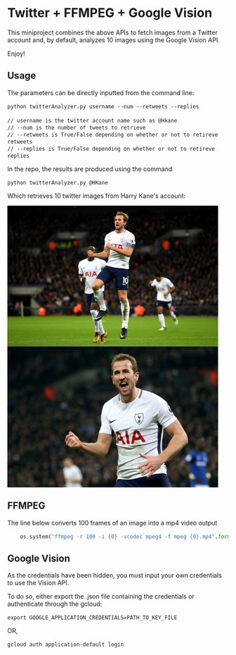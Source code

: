 # Twitter + FFMPEG + Google Vision

This miniproject combines the above APIs to fetch images from a Twitter account and, by default, analyzes 10 images using the Google Vision API. 

Enjoy! 


## Usage

The parameters can be directly inputted from the command line: 

    python twitterAnalyzer.py username --num --retweets --replies
	    
    // username is the twitter account name such as @Hkane
    // --num is the number of tweets to retrieve
    // --retweets is True/False depending on whether or not to retireve retweets 
    // --replies is True/False depending on whether or not to retireve replies

In the repo, the results are produced using the command 

	python twitterAnalyzer.py @HKane

Which retrieves 10 twitter images from Harry Kane's account: 

 <img src="https://github.com/bdhkim/EC500/blob/master/twitterPics/DS9ChxLWkAAbcwB.jpg.jpg" width = "480" height = "320" align=center /> <img src="https://github.com/bdhkim/EC500/blob/master/twitterPics/DTcn7bRX4AIKPaC.jpg.jpg" width = "480" height = "320" align=center />


## FFMPEG

The line below converts 100 frames of an image into a mp4 video output 

```python
	os.system("ffmpeg -r 100 -i {0} -vcodec mpeg4 -f mpeg {0}.mp4".format(filename))
```

## Google Vision

As the credentials have been hidden, you must input your own credentials to use the Vision API. 

To do so, either export the .json file containing the credentials or authenticate through the gcloud: 

	export GOOGLE_APPLICATION_CREDENTIALS=PATH_TO_KEY_FILE

OR,

	gcloud auth application-default login


